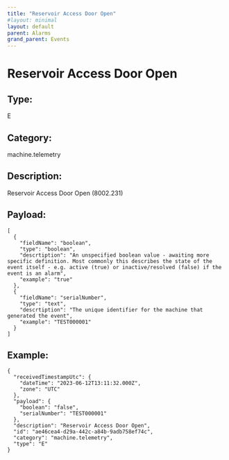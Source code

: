 ```yaml
---
title: "Reservoir Access Door Open"
#layout: minimal
layout: default
parent: Alarms
grand_parent: Events
---
```


# Reservoir Access Door Open

## Type:

E

## Category:

machine.telemetry

## Description: 

Reservoir Access Door Open (8002.231)

## Payload:

```
[
  {
    "fieldName": "boolean",
    "type": "boolean",
    "descrtiption": "An unspecified boolean value - awaiting more specific definition. Most commonly this describes the state of the event itself - e.g. active (true) or inactive/resolved (false) if the event is an alarm",
    "example": "true"
  },
  {
    "fieldName": "serialNumber",
    "type": "text",
    "descrtiption": "The unique identifier for the machine that generated the event",
    "example": "TEST000001"
  }
]
```

## Example:

```
{
  "receivedTimestampUtc": {
    "dateTime": "2023-06-12T13:11:32.000Z",
    "zone": "UTC"
  },
  "payload": {
    "boolean": "false",
    "serialNumber": "TEST000001"
  },
  "description": "Reservoir Access Door Open",
  "id": "ae46cea4-d29a-442c-a84b-9adb758ef74c",
  "category": "machine.telemetry",
  "type": "E"
}
```
